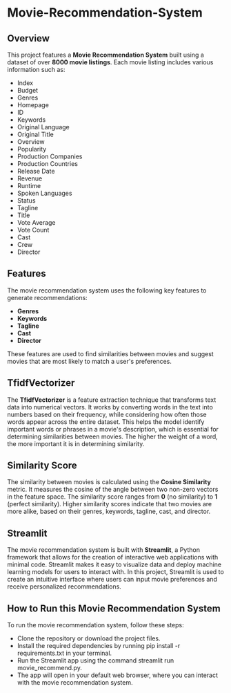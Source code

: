 # Movie-Recommendation-System

## Overview

This project features a **Movie Recommendation System** built using a dataset of over **8000 movie listings**. Each movie listing includes various information such as:

- Index
- Budget
- Genres
- Homepage
- ID
- Keywords
- Original Language
- Original Title
- Overview
- Popularity
- Production Companies
- Production Countries
- Release Date
- Revenue
- Runtime
- Spoken Languages
- Status
- Tagline
- Title
- Vote Average
- Vote Count
- Cast
- Crew
- Director

## Features

The movie recommendation system uses the following key features to generate recommendations:

- **Genres**
- **Keywords**
- **Tagline**
- **Cast**
- **Director**

These features are used to find similarities between movies and suggest movies that are most likely to match a user's preferences.

## TfidfVectorizer

The **TfidfVectorizer** is a feature extraction technique that transforms text data into numerical vectors. It works by converting words in the text into numbers based on their frequency, while considering how often those words appear across the entire dataset. This helps the model identify important words or phrases in a movie's description, which is essential for determining similarities between movies. The higher the weight of a word, the more important it is in determining similarity.

## Similarity Score

The similarity between movies is calculated using the **Cosine Similarity** metric. It measures the cosine of the angle between two non-zero vectors in the feature space. The similarity score ranges from **0** (no similarity) to **1** (perfect similarity). Higher similarity scores indicate that two movies are more alike, based on their genres, keywords, tagline, cast, and director.

## Streamlit

The movie recommendation system is built with **Streamlit**, a Python framework that allows for the creation of interactive web applications with minimal code. Streamlit makes it easy to visualize data and deploy machine learning models for users to interact with. In this project, Streamlit is used to create an intuitive interface where users can input movie preferences and receive personalized recommendations.

## How to Run this Movie Recommendation System
To run the movie recommendation system, follow these steps:

- Clone the repository or download the project files.
- Install the required dependencies by running pip install -r requirements.txt in your terminal.
- Run the Streamlit app using the command streamlit run movie_recommend.py.
- The app will open in your default web browser, where you can interact with the movie recommendation system.
